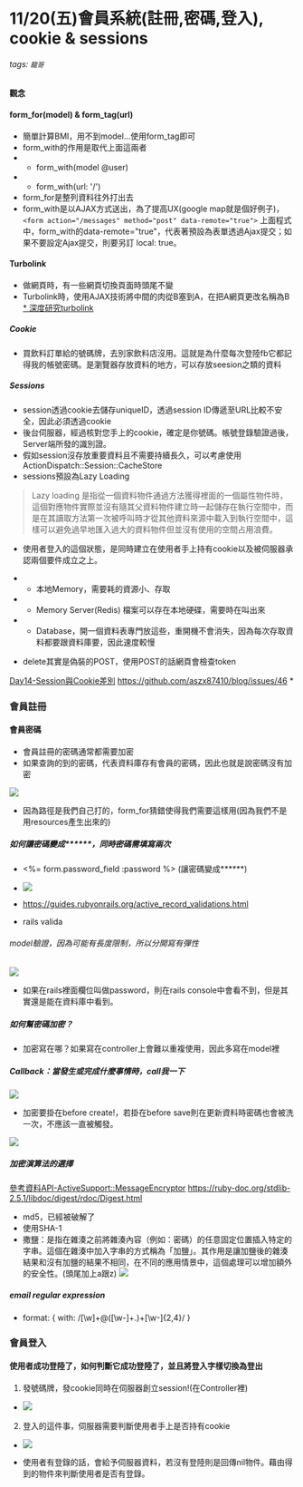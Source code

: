 # 11/20(五)會員系統(註冊,密碼,登入), cookie & sessions
###### tags: `龍哥`

#### 觀念

#### form_for(model) & form_tag(url)
* 簡單計算BMI，用不到model...使用form_tag即可
* form_with的作用是取代上面這兩者
* * form_with(model @user)
* * form_with(url: '/')
* form_for是整列資料往外打出去
* form_with是以AJAX方式送出，為了提高UX(google map就是個好例子)，`<form action="/messages" method="post" data-remote="true">`
上面程式中，form_with的data-remote="true"，代表著預設為表單透過Ajax提交；如果不要設定Ajax提交，則要另訂 local: true。

#### Turbolink
* 做網頁時，有一些網頁切換頁面時頭尾不變
* Turbolink時，使用AJAX技術將中間的肉從B塞到A，在把A網頁更改名稱為B
[* 深度研究turbolink](https://www.writershelf.com/article/rails-turbolinks%E2%84%A2-5-%E6%B7%B1%E5%BA%A6%E7%A0%94%E7%A9%B6?locale=zh-TW&prne=roa)

##### Cookie
* 買飲料訂單給的號碼牌，去別家飲料店沒用。這就是為什麼每次登陸fb它都記得我的帳號密碼。是瀏覽器存放資料的地方，可以存放seesion之類的資料

##### Sessions
* session透過cookie去儲存uniqueID，透過session ID傳遞至URL比較不安全，因此必須透過cookie
* 後台伺服器，經過核對您手上的cookie，確定是你號碼。帳號登錄驗證過後，Server端所發的識別證。
* 假如session沒存放重要資料且不需要持續長久，可以考慮使用ActionDispatch::Session::CacheStore
* sessions預設為Lazy Loading
> Lazy loading 是指從一個資料物件通過方法獲得裡面的一個屬性物件時，這個對應物件實際並沒有隨其父資料物件建立時一起儲存在執行空間中，而是在其讀取方法第一次被呼叫時才從其他資料來源中載入到執行空間中，這樣可以避免過早地匯入過大的資料物件但並沒有使用的空間占用浪費。
* 使用者登入的這個狀態，是同時建立在使用者手上持有cookie以及被伺服器承認兩個要件成立之上。
* * 本地Memory，需要耗的資源小、存取
* * Memory Server(Redis) 檔案可以存在本地硬碟，需要時在叫出來
* * Database，開一個資料表專門放這些，重開機不會消失，因為每次存取資料都要跟資料庫要，因此速度較慢

* delete其實是偽裝的POST，使用POST的話網頁會檢查token

[Day14-Session與Cookie差別](https://medium.com/tsungs-blog/day14-session%E8%88%87cookie%E5%B7%AE%E5%88%A5-eb7b4035a382)
https://github.com/aszx87410/blog/issues/46
* 

### 會員註冊

#### 會員密碼
* 會員註冊的密碼通常都需要加密
* 如果查詢的到的密碼，代表資料庫存有會員的密碼，因此也就是說密碼沒有加密

![](https://i.imgur.com/AI684on.png)
* 因為路徑是我們自己打的，form_for猜錯使得我們需要這樣用(因為我們不是用resources產生出來的)

##### 如何讓密碼變成******，同時密碼需填寫兩次
* <%= form.password_field :password %> (讓密碼變成******)
* ![](https://i.imgur.com/GYO3nqN.png)

* https://guides.rubyonrails.org/active_record_validations.html
* rails valida

###### model驗證，因為可能有長度限制，所以分開寫有彈性
![](https://i.imgur.com/cj4H2YM.png)

* 如果在rails裡面欄位叫做password，則在rails console中會看不到，但是其實還是能在資料庫中看到。

##### 如何幫密碼加密？
* 加密寫在哪？如果寫在controller上會難以重複使用，因此多寫在model裡
##### Callback：當發生或完成什麼事情時，call我一下
![](https://i.imgur.com/gVlEhVV.png)
* 加密要掛在before create!，若掛在before save則在更新資料時密碼也會被洗一次，不應該一直被觸發。

![](https://i.imgur.com/sNKHKmR.png)

##### 加密演算法的選擇
[參考資料API-ActiveSupport::MessageEncryptor](https://api.rubyonrails.org/classes/ActiveSupport/MessageEncryptor.html)
https://ruby-doc.org/stdlib-2.5.1/libdoc/digest/rdoc/Digest.html

* md5，已經被破解了
* 使用SHA-1
* 撒鹽：是指在雜湊之前將雜湊內容（例如：密碼）的任意固定位置插入特定的字串。這個在雜湊中加入字串的方式稱為「加鹽」。其作用是讓加鹽後的雜湊結果和沒有加鹽的結果不相同，在不同的應用情景中，這個處理可以增加額外的安全性。(頭尾加上a跟z)
![](https://i.imgur.com/LTGjiC6.png)
##### email regular expression
* format: { with: /[\w]+@([\w-]+\.)+[\w-]{2,4}/ }

### 會員登入

#### 使用者成功登陸了，如何判斷它成功登陸了，並且將登入字樣切換為登出
1. 發號碼牌，發cookie同時在伺服器創立session!(在Controller裡)
* ![](https://i.imgur.com/nImKe61.png)

2. 登入的這件事，伺服器需要判斷使用者手上是否持有cookie
* ![](https://i.imgur.com/JPEbVkL.png)

* 使用者有登錄的話，會給予伺服器資料，若沒有登陸則是回傳nil物件。藉由得到的物件來判斷使用者是否有登錄。

